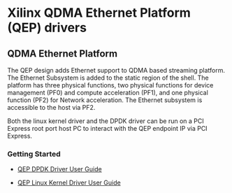 # Xilinx QDMA Ethernet Platform (QEP) drivers

## QDMA Ethernet Platform

The QEP design adds Ethernet support to QDMA based streaming platform.
The Ethernet Subsystem is added to the static region of the shell.
The platform has three physical functions, two physical functions for device management (PF0) and compute acceleration (PF1), and one physical function (PF2) for Network acceleration.
The Ethernet subsystem is accessible to the host via PF2.

Both the linux kernel driver and the DPDK driver can be run on a PCI Express root port host PC to interact with the QEP endpoint IP via PCI Express.

### Getting Started

* [QEP DPDK Driver User Guide](DPDK/ug03-2000-0158.pdf)

* [QEP Linux Kernel Driver User Guide](linux-kernel/ug02-2000-0158.pdf)
